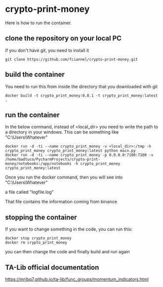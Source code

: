 # crypto-print-money

Here is how to run the container.

## clone the repository on your local PC
if you don't have git, you need to install it

```
git clone https://github.com/fciannel/crypto-print-money.git
```

## build the container
You need to run this from inside the directory that you downloaded with git

```
docker build -t crypto_print_money:0.0.1 -t crypto_print_money:latest .
```

## run the container

In the below command, instead of <local_dir> you need to write the path to a directory in your windows. This can be something like "C:\Users\Whatever"

```
docker run -d -ti --name crypto_print_money -v <local_dir>:/tmp -h crypto_print_money crypto_print_money:latest python main.py
docker run -d -ti --name crypto_print_money -p 0.0.0.0:7100:7100 -v /home/badtuco/PycharmProjects/crypto-print-money/notebooks:/app/notebooks -h crypto_print_money crypto_print_money:latest
```

Once you run the docker command, then you will see into "C:\Users\Whatever"

a file called "logfile.log"

That file contains the information coming from binance

## stopping the container

If you want to change something in the code, you can run this:

```
docker stop crypto_print_money
docker rm crypto_print_money
```
you can then change the code and finally build and run again

## TA-Lib official documentation

https://mrjbq7.github.io/ta-lib/func_groups/momentum_indicators.html